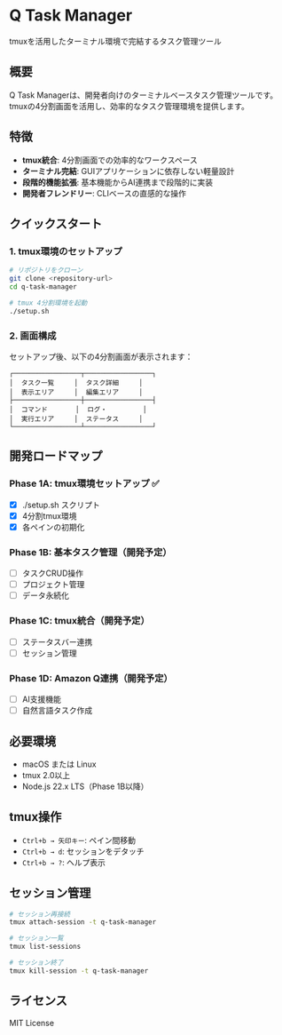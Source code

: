 # Q Task Manager

tmuxを活用したターミナル環境で完結するタスク管理ツール

## 概要

Q Task Managerは、開発者向けのターミナルベースタスク管理ツールです。tmuxの4分割画面を活用し、効率的なタスク管理環境を提供します。

## 特徴

- **tmux統合**: 4分割画面での効率的なワークスペース
- **ターミナル完結**: GUIアプリケーションに依存しない軽量設計
- **段階的機能拡張**: 基本機能からAI連携まで段階的に実装
- **開発者フレンドリー**: CLIベースの直感的な操作

## クイックスタート

### 1. tmux環境のセットアップ

```bash
# リポジトリをクローン
git clone <repository-url>
cd q-task-manager

# tmux 4分割環境を起動
./setup.sh
```

### 2. 画面構成

セットアップ後、以下の4分割画面が表示されます：

```
┌─────────────────┬─────────────────┐
│  タスク一覧     │  タスク詳細     │
│  表示エリア     │  編集エリア     │
├─────────────────┼─────────────────┤
│  コマンド       │  ログ・         │
│  実行エリア     │  ステータス     │
└─────────────────┴─────────────────┘
```

## 開発ロードマップ

### Phase 1A: tmux環境セットアップ ✅
- [x] ./setup.sh スクリプト
- [x] 4分割tmux環境
- [x] 各ペインの初期化

### Phase 1B: 基本タスク管理（開発予定）
- [ ] タスクCRUD操作
- [ ] プロジェクト管理
- [ ] データ永続化

### Phase 1C: tmux統合（開発予定）
- [ ] ステータスバー連携
- [ ] セッション管理

### Phase 1D: Amazon Q連携（開発予定）
- [ ] AI支援機能
- [ ] 自然言語タスク作成

## 必要環境

- macOS または Linux
- tmux 2.0以上
- Node.js 22.x LTS（Phase 1B以降）

## tmux操作

- `Ctrl+b → 矢印キー`: ペイン間移動
- `Ctrl+b → d`: セッションをデタッチ
- `Ctrl+b → ?`: ヘルプ表示

## セッション管理

```bash
# セッション再接続
tmux attach-session -t q-task-manager

# セッション一覧
tmux list-sessions

# セッション終了
tmux kill-session -t q-task-manager
```

## ライセンス

MIT License
